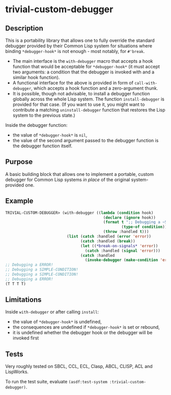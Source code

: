 # trivial-custom-debugger

## Description

This is a portability library that allows one to fully override the standard debugger provided by their Common Lisp system for situations where binding `*debugger-hook*` is not enough - most notably, for `#'break`.

* The main interface is the `with-debugger` macro that accepts a hook function that would be acceptable for `*debugger-hook*` (it must accept two arguments: a condition that the debugger is invoked with and a similar hook function).
* A functional interface for the above is provided in form of `call-with-debugger`, which accepts a hook function and a zero-argument thunk.
* It is possible, though not advisable, to install a debugger function globally across the whole Lisp system. The function `install-debugger` is provided for that case. (If you want to use it, you might want to contribute a matching `uninstall-debugger` function that restores the Lisp system to the previous state.)

Inside the debugger function:
* the value of `*debugger-hook*` is `nil`,
* the value of the second argument passed to the debugger function is the debugger function itself.

## Purpose

A basic building block that allows one to implement a portable, custom debugger for Common Lisp systems *in place* of the original system-provided one.

## Example

```lisp
TRIVIAL-CUSTOM-DEBUGGER> (with-debugger ((lambda (condition hook)
                                           (declare (ignore hook))
                                           (format t ";; Debugging a ~S!~%" 
                                                   (type-of condition))
                                           (throw :handled t)))
                           (list (catch :handled (error 'error))
                                 (catch :handled (break))
                                 (let ((*break-on-signals* 'error))
                                   (catch :handled (signal 'error)))
                                 (catch :handled 
                                   (invoke-debugger (make-condition 'error)))))
;; Debugging a ERROR!
;; Debugging a SIMPLE-CONDITION!
;; Debugging a SIMPLE-CONDITION!
;; Debugging a ERROR!
(T T T T)
```

## Limitations

Inside `with-debugger` or after calling `install`:
* the value of `*debugger-hook*` is undefined,
* the consequences are undefined if `*debugger-hook*` is set or rebound,
* it is undefined whether the debugger hook or the debugger will be invoked first

## Tests

Very roughly tested on SBCL, CCL, ECL, Clasp, ABCL, CLISP, ACL and LispWorks.

To run the test suite, evaluate `(asdf:test-system :trivial-custom-debugger)`.
